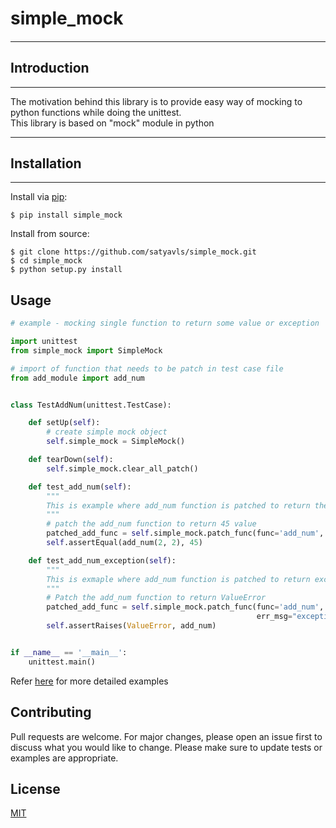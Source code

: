 ####
# simple_mock
####
    
************
## Introduction
************

The motivation behind this library is to provide easy way of mocking to python functions while doing the unittest.\
This library is based on "mock" module in python  
 
 
************
## Installation
************

Install via [pip](http://www.pip-installer.org/):

    $ pip install simple_mock

Install from source:

    $ git clone https://github.com/satyavls/simple_mock.git
    $ cd simple_mock
    $ python setup.py install

## Usage

```python
# example - mocking single function to return some value or exception

import unittest
from simple_mock import SimpleMock

# import of function that needs to be patch in test case file
from add_module import add_num


class TestAddNum(unittest.TestCase):

    def setUp(self):
        # create simple mock object 
        self.simple_mock = SimpleMock()

    def tearDown(self):
        self.simple_mock.clear_all_patch()

    def test_add_num(self):
        """
        This is example where add_num function is patched to return the 45 value
        """
        # patch the add_num function to return 45 value
        patched_add_func = self.simple_mock.patch_func(func='add_num', exptd_ret_val=45)
        self.assertEqual(add_num(2, 2), 45)

    def test_add_num_exception(self):
        """
        This is exmaple where add_num function is patched to return exception
        """
        # Patch the add_num function to return ValueError 
        patched_add_func = self.simple_mock.patch_func(func='add_num', exptd_err=ValueError,
                                                       err_msg="exception raise in add_num")
        self.assertRaises(ValueError, add_num)


if __name__ == '__main__':
    unittest.main()

```
Refer [here](https://github.com/satyavls/simple_mock/tree/master/examples) for more detailed examples 

## Contributing
Pull requests are welcome. For major changes, please open an issue first to discuss what you would like to change.
Please make sure to update tests or examples are appropriate.

## License
[MIT](https://choosealicense.com/licenses/mit/)
